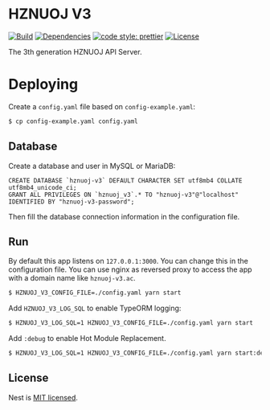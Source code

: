 # HZNUOJ V3


[![Build](https://github.com/HZNU-OJ/HZNUOJ-V3-API/actions/workflows/main.yml/badge.svg)](https://github.com/HZNU-OJ/HZNUOJ-V3-API/actions/workflows/main.yml)
[![Dependencies](https://img.shields.io/david/HZNU-OJ/HZNUOJ-V3-API?style=flat-square)](https://david-dm.org/HZNU-OJ/HZNUOJ-V3-API)
[![code style: prettier](https://img.shields.io/badge/code_style-prettier-ff69b4.svg?style=flat-square)](https://github.com/prettier/prettier)
[![License](https://img.shields.io/github/license/syzoj/syzoj-ng?style=flat-square)](LICENSE)

The 3th generation HZNUOJ API Server.

# Deploying

Create a `config.yaml` file based on `config-example.yaml`:

```bash
$ cp config-example.yaml config.yaml
```

## Database

Create a database and user in MySQL or MariaDB:

```mysql
CREATE DATABASE `hznuoj-v3` DEFAULT CHARACTER SET utf8mb4 COLLATE utf8mb4_unicode_ci;
GRANT ALL PRIVILEGES ON `hznuoj_v3`.* TO "hznuoj-v3"@"localhost" IDENTIFIED BY "hznuoj-v3-password";
```

Then fill the database connection information in the configuration file.

## Run

By default this app listens on `127.0.0.1:3000`. You can change this in the configuration file. You can use nginx as reversed proxy to access the app with a domain name like `hznuoj-v3.ac`.

```bash
$ HZNUOJ_V3_CONFIG_FILE=./config.yaml yarn start
```

Add `HZNUOJ_V3_LOG_SQL` to enable TypeORM logging:

```bash
$ HZNUOJ_V3_LOG_SQL=1 HZNUOJ_V3_CONFIG_FILE=./config.yaml yarn start
```

Add `:debug` to enable Hot Module Replacement.

```bash
$ HZNUOJ_V3_LOG_SQL=1 HZNUOJ_V3_CONFIG_FILE=./config.yaml yarn start:debug 
```


## License

Nest is [MIT licensed](LICENSE).
